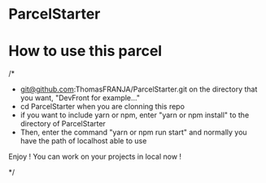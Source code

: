 # ParcelStarter

# How to use this parcel

/*

- git@github.com:ThomasFRANJA/ParcelStarter.git on the directory that you want, "DevFront for example..."
- cd ParcelStarter when you are clonning this repo
- if you want to include yarn or npm, enter "yarn or npm install" to the directory of ParcelStarter
- Then, enter the command "yarn or npm run start" and normally you have the path of localhost able to use

Enjoy ! You can work on your projects in local now !
    
*/


